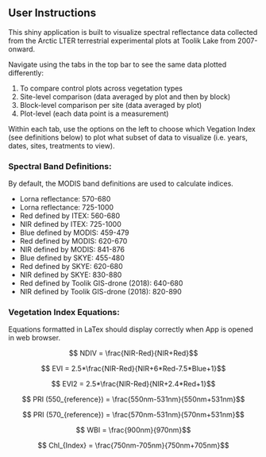 
## User Instructions

This shiny application is built to visualize spectral reflectance data collected from the Arctic LTER terrestrial experimental plots at Toolik Lake from 2007-onward.

Navigate using the tabs in the top bar to see the same data plotted differently:

  1. To compare control plots across vegetation types
  2. Site-level comparison (data averaged by plot and then by block)
  3. Block-level comparison per site (data averaged by plot)
  4. Plot-level (each data point is a measurement)

Within each tab, use the options on the left to choose which Vegation Index (see definitions below) to plot what subset of data to visualize (i.e. years, dates, sites, treatments to view).

### Spectral Band Definitions:

By default, the MODIS band definitions are used to calculate indices.

  - Lorna reflectance:	570-680
  - Lorna reflectance:	725-1000
  - Red defined by ITEX:	560-680
  - NIR defined by ITEX: 	725-1000
  - Blue defined by MODIS:	459-479
  - Red defined by MODIS:	620-670
  - NIR defined by MODIS:	841-876
  - Blue defined by SKYE:	455-480
  - Red defined by SKYE:	620-680
  - NIR defined by SKYE:	830-880
  - Red defined by Toolik GIS-drone (2018): 640-680
  - NIR defined by Toolik GIS-drone (2018): 820-890

### Vegetation Index Equations:

Equations formatted in LaTex should display correctly when App is opened in web browser.

  $$ NDIV = \frac{NIR-Red}{NIR+Red}$$

  $$ EVI = 2.5*\frac{NIR-Red}{NIR+6*Red-7.5*Blue+1}$$

  $$ EVI2 = 2.5*\frac{NIR-Red}{NIR+2.4*Red+1}$$

  $$ PRI (550_{reference}) = \frac{550nm-531nm}{550nm+531nm}$$

  $$ PRI (570_{reference}) = \frac{570nm-531nm}{570nm+531nm}$$

  $$ WBI = \frac{900nm}{970nm}$$

  $$ Chl_{Index} = \frac{750nm-705nm}{750nm+705nm}$$
